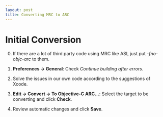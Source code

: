 ```yaml
---
layout: post
title: Converting MRC to ARC
---
```


<h1 class="post-center-title">Initial Conversion</h1>

0. If there are a lot of third party code using MRC like ASI, just put *-fno-objc-arc* to them.

1. **Preferences -> General**: Check *Continue building after errors*.

2. Solve the issues in our own code according to the suggestions of Xcode.

3. **Edit -> Convert -> To Objective-C ARC...**: Select the target to be converting and click **Check**.

4. Review automatic changes and click **Save**.

